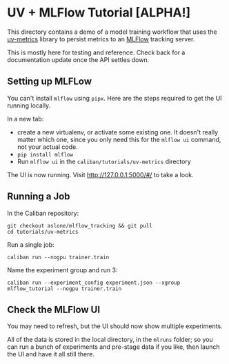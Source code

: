 # UV + MLFlow Tutorial [ALPHA!]

This directory contains a demo of a model training workflow that uses the
[uv-metrics](https://github.com/google/uv-metrics) library to persist metrics to
an [MLFlow](https://mlflow.org/) tracking server.

This is mostly here for testing and reference. Check back for a documentation
update once the API settles down.

## Setting up MLFLow

You can't install `mlflow` using `pipx`. Here are the steps required to get the
UI running locally.

In a new tab:

- create a new virtualenv, or activate some existing one. It doesn't really
  matter which one, since you only need this for the `mlflow ui` command, not
  your actual code.
- `pip install mlflow`
- Run `mlflow ui` in the `caliban/tutorials/uv-metrics` directory

The UI is now running. Visit http://127.0.0.1:5000/#/ to take a look.

## Running a Job

In the Caliban repository:

```
git checkout aslone/mlflow_tracking && git pull
cd tutorials/uv-metrics
```

Run a single job:

```
caliban run --nogpu trainer.train
```

Name the experiment group and run 3:

```
caliban run --experiment_config experiment.json --xgroup mlflow_tutorial --nogpu trainer.train
```

## Check the MLFlow UI

You may need to refresh, but the UI should now show multiple experiments.

All of the data is stored in the local directory, in the `mlruns` folder; so you
can run a bunch of experiments and pre-stage data if you like, then launch the
UI and have it all still there.
